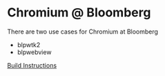 Chromium @ Bloomberg
====================

There are two use cases for Chromium at Bloomberg

* blpwtk2
* blpwebview

[Build Instructions](BUILD.md)

